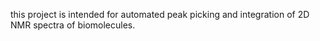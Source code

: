 this project is intended for automated peak picking and integration of 2D NMR spectra of biomolecules.
